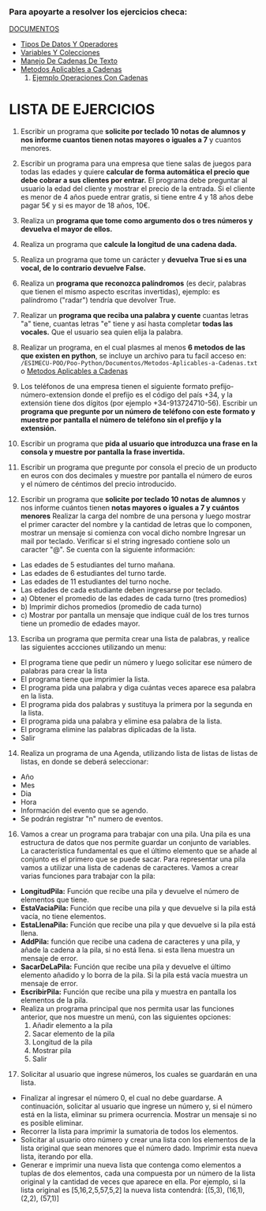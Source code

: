### Para apoyarte a resolver los ejercicios checa:
[DOCUMENTOS](Documentos)
 - [Tipos De Datos Y Operadores](Documentos/Tipos-de-datos-Primitivos-y-Operadores.md)
 - [Variables Y Colecciones](Documentos/Variables-y-Colecciones.txt)
 - [Manejo De Cadenas De Texto](Documentos/Manejo-Cadenas-de-Texto.md)
 - [Metodos Aplicables a Cadenas](Documentos/Metodos-Aplicables-a-Cadenas.txt)
    1. [Ejemplo Operaciones Con Cadenas](Documentos/OperacionesConCadenas.PNG)

# LISTA DE EJERCICIOS

1. Escribir un programa que **solicite por teclado 10 notas de alumnos y nos informe cuantos tienen notas mayores o iguales a 7** y cuantos menores.

2. Escribir un programa para una empresa que tiene salas de juegos para todas las edades y quiere **calcular de forma automática el precio que debe cobrar a sus clientes por entrar.** El programa debe preguntar al usuario la edad del cliente y mostrar el precio de la entrada. Si el cliente es menor de 4 años puede entrar gratis, si tiene entre 4 y 18 años debe pagar 5€ y si es mayor de 18 años, 10€.

3. Realiza un **programa que tome como argumento dos o tres números y devuelva el mayor de ellos.**

4. Realiza un programa que **calcule la longitud de una cadena dada.**  

5. Realiza un programa que tome un carácter y **devuelva True si es una vocal, de lo contrario devuelve False.** 

6. Realiza un **programa que reconozca palíndromos** (es decir, palabras que tienen el mismo aspecto escritas invertidas), ejemplo: es palíndromo ("radar") tendría que devolver True. 

7. Realizar un **programa que reciba una palabra y cuente** cuantas letras "a" tiene, cuantas letras "e" tiene y así hasta completar **todas las vocales.** Que el usuario sea quien elija la palabra. 

8. Realizar un programa, en el cual plasmes al menos **6 metodos de las que existen en python**, se incluye un archivo para tu facil acceso en: `/ESIMECU-POO/Poo-Python/Documentos/Metodos-Aplicables-a-Cadenas.txt` o [Metodos Aplicables a Cadenas](Documentos/Metodos-Aplicables-a-Cadenas.txt)

9. Los teléfonos de una empresa tienen el siguiente formato prefijo-número-extension donde el prefijo es el código del país +34, y la extensión tiene dos dígitos (por ejemplo +34-913724710-56). Escribir un **programa que pregunte por un número de teléfono con este formato y muestre por pantalla el número de teléfono sin el prefijo y la extensión.** 

10. Escribir un programa que **pida al usuario que introduzca una frase en la consola y muestre por pantalla la frase invertida.** 

11. Escribir un programa que pregunte por consola el precio de un producto en euros con dos decimales y muestre por pantalla el número de euros y el número de céntimos del precio introducido. 

12. Escribir un programa que **solicite por teclado 10 notas de alumnos** y nos informe cuántos tienen **notas mayores o iguales a 7 y cuántos menores**
Realizar la carga del nombre de una persona y luego mostrar el primer caracter del nombre y la cantidad de letras que lo componen, mostrar un mensaje si comienza con vocal dicho nombre
Ingresar un mail por teclado. Verificar si el string ingresado contiene solo un caracter "@".
Se cuenta con la siguiente información:
 - Las edades de 5 estudiantes del turno mañana.
 - Las edades de 6 estudiantes del turno tarde.
 - Las edades de 11 estudiantes del turno noche.
 - Las edades de cada estudiante deben ingresarse por teclado.
 - a) Obtener el promedio de las edades de cada turno (tres promedios)
 - b) Imprimir dichos promedios (promedio de cada turno)
 - c) Mostrar por pantalla un mensaje que indique cuál de los tres turnos tiene un promedio de edades mayor.

13. Escriba un programa que permita crear una lista de palabras, y realice las siguientes accciones utilizando un menu:
 - El programa tiene que pedir un número y luego solicitar ese número de palabras para crear la lista
 - El programa tiene que imprimier la lista. 
 - El programa pida una palabra y diga cuántas veces aparece esa palabra en la lista. 
 - El programa pida dos palabras y sustituya la primera por la segunda en la lista. 
 - El programa pida una palabra y elimine esa palabra de la lista. 
 - El programa elimine las palabras diplicadas de la lista. 
 - Salir

14. Realiza un programa de una Agenda, utilizando lista de listas de listas de listas, en donde se deberá seleccionar:
 - Año
 - Mes
 - Dia 
 - Hora
 - Información del evento que se agendo.
 - Se podrán registrar "n" numero de eventos.

16. Vamos a crear un programa para trabajar con una pila. Una pila es una estructura de datos que nos permite guardar un conjunto de variables. La característica fundamental es que el último elemento que se añade al conjunto es el primero que se puede sacar. 
Para representar una pila vamos a utilizar una lista de cadenas de caracteres. 
Vamos a crear varias funciones para trabajar con la pila: 
 - **LongitudPila:** Función que recibe una pila y devuelve el número de elementos que tiene. 
 - **EstaVaciaPila:** Función que recibe una pila y que devuelve si la pila está vacía, no tiene elementos. 
 - **EstaLlenaPila:** Función que recibe una pila y que devuelve si la pila está llena. 
 - **AddPila:** función que recibe una cadena de caracteres y una pila, y añade la cadena a la pila, si no está llena. si esta llena muestra un mensaje de error. 
 - **SacarDeLaPila:** Función que recibe una pila y devuelve el último elemento añadido y lo borra de la pila. Si la pila está vacía muestra un mensaje de error. 
 - **EscribirPila:** Función que recibe una pila y muestra en pantalla los elementos de la pila. 
 - Realiza un programa principal que nos permita usar las funciones anterior, que nos muestre un menú, con las siguientes opciones: 
    1. Añadir elemento a la pila 
    2. Sacar elemento de la pila 
    3. Longitud de la pila 
    4. Mostrar pila 
    5. Salir 


17. Solicitar al usuario que ingrese números, los cuales se guardarán en una lista. 
- Finalizar al ingresar el número 0, el cual no debe guardarse.
A continuación, solicitar al usuario que ingrese un número y, si el número está en la lista, eliminar su primera ocurrencia. Mostrar un mensaje si no es posible eliminar.
- Recorrer la lista para imprimir la sumatoria de todos los elementos.
- Solicitar al usuario otro número y crear una lista con los elementos de la lista original que sean menores que el número dado. Imprimir esta nueva lista, iterando por ella.
- Generar e imprimir una nueva lista que contenga como elementos a tuplas de dos elementos, cada una compuesta por un número de la lista original y la cantidad de veces que aparece en ella. 
Por ejemplo, si la lista original es [5,16,2,5,57,5,2] la nueva lista contendrá: [(5,3), (16,1), (2,2), (57,1)]
